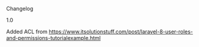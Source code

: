 Changelog

1.0

Added ACL from https://www.itsolutionstuff.com/post/laravel-8-user-roles-and-permissions-tutorialexample.html
